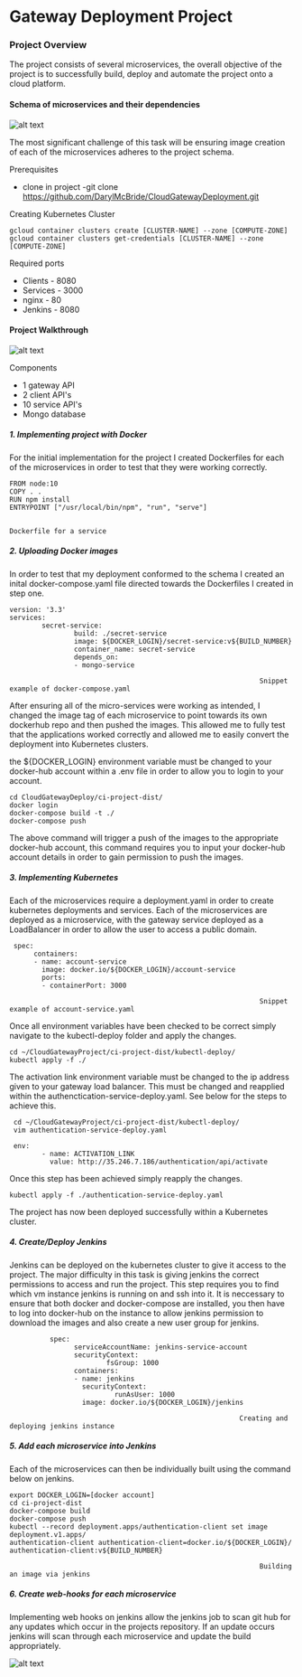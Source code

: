 # Gateway Deployment Project

### Project Overview

The project consists of several microservices, the overall objective of the project is to successfully build, deploy and  automate the project onto a cloud platform. 

#### Schema of microservices and their dependencies
![alt text](https://github.com/DarylMcBride/img/blob/master/ciprojectdiagr.png)

The most significant challenge of this task will be ensuring image creation of each of the microservices adheres to the project schema.   

Prerequisites
* clone in project -git clone https://github.com/DarylMcBride/CloudGatewayDeployment.git

Creating Kubernetes Cluster

```
gcloud container clusters create [CLUSTER-NAME] --zone [COMPUTE-ZONE]
gcloud container clusters get-credentials [CLUSTER-NAME] --zone [COMPUTE-ZONE]
```

Required ports
* Clients - 8080
* Services - 3000
* nginx - 80
* Jenkins - 8080
                                                             
#### Project Walkthrough
![alt text](https://github.com/DarylMcBride/img/blob/master/project-steps2.png)


Components
* 1 gateway API
* 2 client API's
* 10 service API's
* Mongo database

##### 1. Implementing project with Docker
  
  For the initial implementation for the project I created Dockerfiles for each of the microservices in order to
  test that they were working correctly.
  
```
FROM node:10
COPY . .
RUN npm install
ENTRYPOINT ["/usr/local/bin/npm", "run", "serve"]

                                                                            Dockerfile for a service
```

##### 2. Uploading Docker images

  In order to test that my deployment conformed to the schema I created an inital docker-compose.yaml file directed towards 
  the Dockerfiles I created in step one. 
  
```
version: '3.3'
services:
        secret-service:
                build: ./secret-service
                image: ${DOCKER_LOGIN}/secret-service:v${BUILD_NUMBER}
                container_name: secret-service
                depends_on:
                - mongo-service
                
                                                              Snippet example of docker-compose.yaml
```
  After ensuring all of the micro-services were working as intended, I changed the image tag of each microservice to point
  towards its own dockerhub repo and then pushed the images. This allowed me to fully test that the applications worked
  correctly and allowed me to easily convert the deployment into Kubernetes clusters.
  
  the ${DOCKER_LOGIN} environment variable must be changed to your docker-hub account within a .env file in order to allow
  you to login to your account.
  
  ```
  cd CloudGatewayDeploy/ci-project-dist/
  docker login
  docker-compose build -t ./
  docker-compose push
  ```
  The above command will trigger a push of the images to the appropriate docker-hub account, this command requires you to
  input your docker-hub account details in order to gain permission to push the images.
  
##### 3. Implementing Kubernetes
  
  Each of the microservices require a deployment.yaml in order to create kubernetes deployments and services. Each of
  the microservices are deployed as a microservice, with the gateway service deployed as a LoadBalancer in order to allow
  the user to access a public domain.
  
```
 spec:
      containers:
      - name: account-service
        image: docker.io/${DOCKER_LOGIN}/account-service
        ports:
        - containerPort: 3000    
        
                                                              Snippet example of account-service.yaml
```
Once all environment variables have been checked to be correct simply navigate to the kubectl-deploy folder and apply the changes.

```
cd ~/CloudGatewayProject/ci-project-dist/kubectl-deploy/
kubectl apply -f ./
```

The activation link environment variable must be changed to the ip address given to your gateway load balancer. This must be changed and reapplied within the authenctication-service-deploy.yaml. See below for the steps to achieve this.

```
 cd ~/CloudGatewayProject/ci-project-dist/kubectl-deploy/
 vim authentication-service-deploy.yaml
```

```
 env:
        - name: ACTIVATION_LINK      
          value: http://35.246.7.186/authentication/api/activate 
```
Once this step has been achieved simply reapply the changes.

```
kubectl apply -f ./authentication-service-deploy.yaml
```
The project has now been deployed successfully within a Kubernetes cluster.
	
##### 4. Create/Deploy Jenkins

  Jenkins can be deployed on the kubernetes cluster to give it access to the project. The major difficulty in this task is 
  giving jenkins the correct permissions to access and run the project.
  This step requires you to find which vm instance jenkins is running on and ssh into it. It is neccessary to ensure that 
  both docker and docker-compose are installed, you then have to log into docker-hub on the instance to allow jenkins 
  permission to download the images and also create a new user group for jenkins.

```
          spec:
                serviceAccountName: jenkins-service-account
                securityContext:
                        fsGroup: 1000
                containers:
                - name: jenkins
                  securityContext:
                          runAsUser: 1000
                  image: docker.io/${DOCKER_LOGIN}/jenkins
                  
                                                         Creating and deploying jenkins instance      
```

  
##### 5. Add each microservice into Jenkins

Each of the microservices can then be individually built using the command below on jenkins.

```
export DOCKER_LOGIN=[docker account]
cd ci-project-dist
docker-compose build
docker-compose push
kubectl --record deployment.apps/authentication-client set image deployment.v1.apps/
authentication-client authentication-client=docker.io/${DOCKER_LOGIN}/
authentication-client:v${BUILD_NUMBER}

                                                              Building an image via jenkins
```

##### 6. Create web-hooks for each microservice

Implementing web hooks on jenkins allow the jenkins job to scan git hub for any updates which occur in the projects repository. If an update occurs jenkins will scan through each microservice and update the build appropriately.


![alt text](https://github.com/DarylMcBride/img/blob/master/CI.png)

